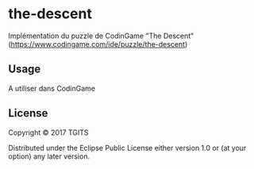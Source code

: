 # the-descent

Implémentation du puzzle de CodinGame "The Descent" (https://www.codingame.com/ide/puzzle/the-descent)

## Usage

A utiliser dans CodinGame

## License

Copyright © 2017 TGITS

Distributed under the Eclipse Public License either version 1.0 or (at
your option) any later version.
